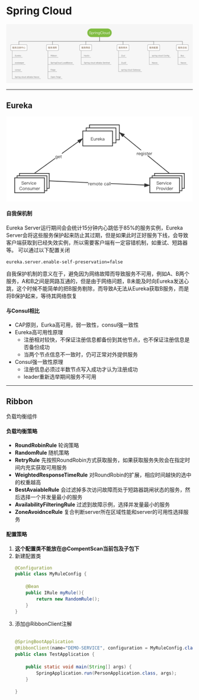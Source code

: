 # Spring Cloud
![pic](../../pic/SpringCloud1.png)

--------------
## Eureka
![eureka](../../pic/eureka.png)

#### 自我保机制
Eureka Server运行期间会会统计15分钟内心跳低于85%的服务实例，Eureka Server会将这些服务保护起来防止其过期，但是如果此时正好服务下线，会导致客户端获取到已经失效实例，所以需要客户端有一定容错机制，如重试、短路器等。
可以通过以下配置关闭
```properties
eureka.server.enable-self-preservation=false
```
自我保护机制的意义在于，避免因为网络故障而导致服务不可用，例如A、B两个服务，A和B之间是网路互通的，但是由于网络问题，B未能及时向Eureka发送心跳，这个时候不能简单的把B服务剔除，而导致A无法从Eureka获取B服务，而是将B保护起来，等待其网络恢复


#### 与Consul相比
+ CAP原则，Eurka高可用，弱一致性，consul强一致性
+ Eureka高可用性原理
    - 注册相对较快，不保证注册信息都备份到其他节点，也不保证注册信息是否备份成功
    - 当两个节点信息不一致时，仍可正常对外提供服务
+ Consul强一致性原理
    - 注册信息必须过半数节点写入成功才认为注册成功
    - leader重新选举期间服务不可用


--------------------
## Ribbon
负载均衡组件


#### 负载均衡策略
+ **RoundRobinRule** 轮询策略
+ **RandomRule** 随机策略
+ **RetryRule** 先按照RoundRobin方式获取服务，如果获取服务失败会在指定时间内充实获取可用服务
+ **WeightedResponseTimeRule** 对RoundRobin的扩展，相应时间越快的选中的权重越高
+ **BestAvaiableRule** 会过滤掉多次访问故障而处于短路器跳闸状态的服务，然后选择一个并发量最小的服务
+ **AvailabilityFilteringRule** 过滤到故障示例，选择并发量最小的服务
+ **ZoneAvoidnceRule** 复合判断server所在区域性能和server的可用性选择服务

#### 配置策略
1. **这个配置类不能放在@CompentScan当前包及子包下**
2. 新建配置类
    ```java
    @Configuration
    public class MyRuleConfig {
        
        @Bean
        public IRule myRule(){
            return new RandomRule();
        }
    }
    ```
3. 添加@RibbonClient注解
    ```java
    
    @SpringBootApplication
    @RibbonClient(name="DEMO-SERVICE", configuration = MyRuleConfig.class)
    public class TestApplication {

        public static void main(String[] args) {
            SpringApplication.run(PersonApplication.class, args);
        }

    }
    ```


